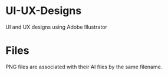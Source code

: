 # UI-UX-Designs
UI and UX designs using Adobe Illustrator

# Files
PNG files are associated with their AI files by the same filename.
